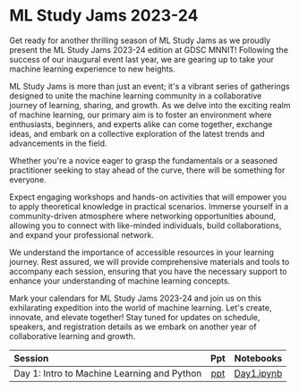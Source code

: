 # ML Study Jams 2023-24

Get ready for another thrilling season of ML Study Jams as we proudly present the ML Study Jams 2023-24 edition at GDSC MNNIT! Following the success of our inaugural event last year, we are gearing up to take your machine learning experience to new heights.

ML Study Jams is more than just an event; it's a vibrant series of gatherings designed to unite the machine learning community in a collaborative journey of learning, sharing, and growth. As we delve into the exciting realm of machine learning, our primary aim is to foster an environment where enthusiasts, beginners, and experts alike can come together, exchange ideas, and embark on a collective exploration of the latest trends and advancements in the field.

Whether you're a novice eager to grasp the fundamentals or a seasoned practitioner seeking to stay ahead of the curve, there will be something for everyone.

Expect engaging workshops and hands-on activities that will empower you to apply theoretical knowledge in practical scenarios. Immerse yourself in a community-driven atmosphere where networking opportunities abound, allowing you to connect with like-minded individuals, build collaborations, and expand your professional network.

We understand the importance of accessible resources in your learning journey. Rest assured, we will provide comprehensive materials and tools to accompany each session, ensuring that you have the necessary support to enhance your understanding of machine learning concepts.

Mark your calendars for ML Study Jams 2023-24 and join us on this exhilarating expedition into the world of machine learning. Let's create, innovate, and elevate together! Stay tuned for updates on schedule, speakers, and registration details as we embark on another year of collaborative learning and growth.



| Session | Ppt | Notebooks |
|:-|:-:|:-:|
|Day 1: Intro to Machine Learning and Python | [ppt](https://github.com/gdsc-mnnita/ML-Study-Jams/blob/main/2023-24/assets/Day-1.pptx) | [Day1.ipynb](https://github.com/gdsc-mnnita/ML-Study-Jams/blob/main/2023-24/Day1.ipynb) |
